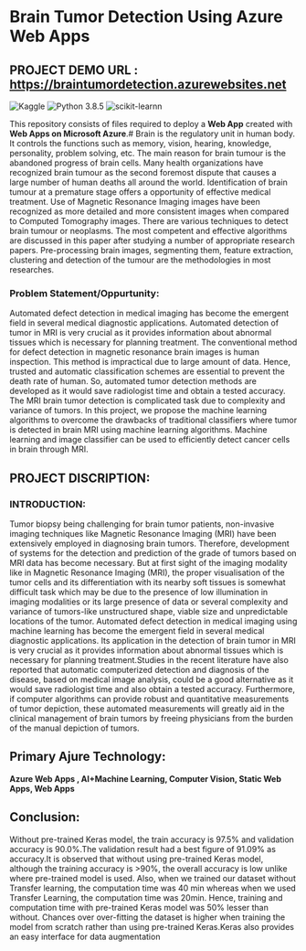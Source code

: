 # **Brain Tumor Detection Using Azure Web Apps** 

## PROJECT DEMO URL : **https://braintumordetection.azurewebsites.net**

![Kaggle](https://img.shields.io/badge/Dataset-Kaggle-blue.svg) ![Python 3.8.5](https://img.shields.io/badge/Python-3.6-brightgreen.svg) ![scikit-learnn](https://img.shields.io/badge/Library-Scikit_Learn-orange.svg)

This repository consists of files required to deploy a **Web App** created with **Web Apps on Microsoft Azure**.# Brain is the regulatory unit in human body. It controls the functions such as memory, vision, hearing, knowledge, personality, problem solving, etc. The main reason for brain tumour is the abandoned progress of brain cells. Many health organizations have recognized brain tumour as the second foremost dispute that causes a large number of human deaths all around the world. Identification of brain tumour at a premature stage offers a opportunity of effective medical treatment. Use of Magnetic Resonance Imaging images have been recognized as more detailed and more consistent images when compared to Computed Tomography images. There are various techniques to detect brain tumour or neoplasms. The most competent and effective algorithms are discussed in this paper after studying a number of appropriate research papers. Pre-processing brain images, segmenting them, feature extraction, clustering and detection of the tumour are the methodologies in most researches.

### Problem Statement/Oppurtunity:

Automated defect detection in medical imaging has become the emergent field in several
medical diagnostic applications. Automated detection of tumor in MRI is very crucial as it
provides information about abnormal tissues which is necessary for planning treatment. The
conventional method for defect detection in magnetic resonance brain images is human
inspection. This method is impractical due to large amount of data. Hence, trusted and automatic
classification schemes are essential to prevent the death rate of human. So, automated tumor
detection methods are developed as it would save radiologist time and obtain a tested accuracy.
The MRI brain tumor detection is complicated task due to complexity and variance of tumors. In
this project, we propose the machine learning algorithms to overcome the drawbacks of
traditional classifiers where tumor is detected in brain MRI using machine learning algorithms.
Machine learning and image classifier can be used to efficiently detect cancer cells in brain
through MRI.

## PROJECT DISCRIPTION:

### INTRODUCTION:

Tumor biopsy being challenging for brain tumor patients, non-invasive imaging
techniques like Magnetic Resonance Imaging (MRI) have been extensively employed in
diagnosing brain tumors. Therefore, development of systems for the detection and prediction of
the grade of tumors based on MRI data has become necessary. But at first sight of the imaging
modality like in Magnetic Resonance Imaging (MRI), the proper visualisation of the tumor cells
and its differentiation with its nearby soft tissues is somewhat difficult task which may be due to
the presence of low illumination in imaging modalities or its large presence of data or several
complexity and variance of tumors-like unstructured shape, viable size and unpredictable
locations of the tumor.
Automated defect detection in medical imaging using machine learning has become the
emergent field in several medical diagnostic applications. Its application in the detection of brain
tumor in MRI is very crucial as it provides information about abnormal tissues which is
necessary for planning treatment.Studies in the recent literature have also reported that automatic
computerized detection and diagnosis of the disease, based on medical image analysis, could be
a good alternative as it would save radiologist time and also obtain a tested accuracy.
Furthermore, if computer algorithms can provide robust and quantitative measurements of tumor
depiction, these automated measurements will greatly aid in the clinical management of brain
tumors by freeing physicians from the burden of the manual depiction of tumors.





## Primary Ajure Technology:

**Azure Web Apps , AI+Machine Learning, Computer Vision, Static Web Apps, Web Apps**

## Conclusion:

Without pre-trained Keras model, the train accuracy is 97.5% and validation accuracy is
90.0%.The validation result had a best figure of 91.09% as accuracy.It is observed that without
using pre-trained Keras model, although the training accuracy is >90%, the overall accuracy is
low unlike where pre-trained model is used.
Also, when we trained our dataset without Transfer learning, the computation time was
40 min whereas when we used Transfer Learning, the computation time was 20min. Hence,
training and computation time with pre-trained Keras model was 50% lesser than without.
Chances over over-fitting the dataset is higher when training the model from scratch
rather than using pre-trained Keras.Keras also provides an easy interface for data augmentation
